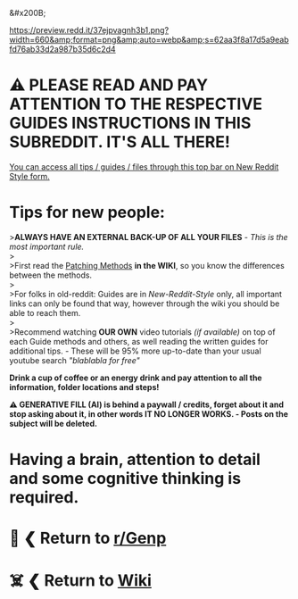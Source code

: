 &amp;#x200B;

https://preview.redd.it/37ejpvagnh3b1.png?width=660&amp;format=png&amp;auto=webp&amp;s=62aa3f8a17d5a9eabfd76ab33d2a987b35d6c2d4

# ⚠️ PLEASE READ AND PAY ATTENTION TO THE RESPECTIVE GUIDES INSTRUCTIONS IN THIS SUBREDDIT. IT'S ALL THERE!

[You can access all tips \/ guides \/ files through this top bar on New Reddit Style form.](https://preview.redd.it/m9teh0cfngjb1.png?width=1168&amp;format=png&amp;auto=webp&amp;s=dd10e278507fa712eb237507907f9304200eec52)

# Tips for new people:

&gt;**ALWAYS HAVE AN EXTERNAL BACK-UP OF ALL YOUR FILES** *- This is the most important rule.*  
&gt;  
&gt;First read the [Patching Methods](https://www.reddit.com/r/GenP/wiki/index/#wiki_.1F4D6_.279C_patching_methods) **in the WIKI**, so you know the differences between the methods.  
&gt;  
&gt;For folks in old-reddit: Guides are in *New-Reddit-Style* only, all important links can only be found that way, however through the wiki you should be able to reach them.  
&gt;  
&gt;Recommend watching **OUR OWN** video tutorials *(if available)* on top of each Guide methods and others, as well reading the written guides for additional tips. - These will be 95% more up-to-date than your usual youtube search *"blablabla for free"*

**Drink a cup of coffee or an energy drink and pay attention to all the information, folder locations and steps!**

**⚠️ GENERATIVE FILL (AI) is behind a paywall / credits, forget about it and stop asking about it, in other words IT NO LONGER WORKS. - Posts on the subject will be deleted.**

# Having a brain, attention to detail and some cognitive thinking is required.

# 🛟 ❮ Return to [r/Genp](https://www.reddit.com/r/GenP/)

# ☠️ ❮ Return to [Wiki](https://www.reddit.com/r/GenP/wiki/index/)